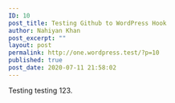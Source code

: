```yaml
---
ID: 10
post_title: Testing Github to WordPress Hook
author: Nahiyan Khan
post_excerpt: ""
layout: post
permalink: http://one.wordpress.test/?p=10
published: true
post_date: 2020-07-11 21:58:02
---
```

Testing testing 123.